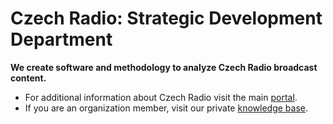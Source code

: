 # Czech Radio: Strategic Development Department

**We create software and methodology to analyze Czech Radio broadcast content.**
 
- For additional information about Czech Radio visit the main [portal](https://portal.rozhlas.cz/).
- If you are an organization member, visit our private [knowledge base](https://github.com/czech-radio/organization/).
